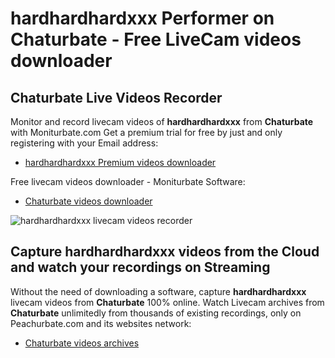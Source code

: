 # hardhardhardxxx Performer on Chaturbate - Free LiveCam videos downloader

## Chaturbate Live Videos Recorder

Monitor and record livecam videos of **hardhardhardxxx** from **Chaturbate** with Moniturbate.com
Get a premium trial for free by just and only registering with your Email address:
* [hardhardhardxxx Premium videos downloader](https://moniturbate.com/request-demo-licence-key.html)

Free livecam videos downloader - Moniturbate Software:
* [Chaturbate videos downloader](https://moniturbate.com/moniturbate-download-software.html)

![hardhardhardxxx livecam videos recorder](https://peachurnet.com/templates/moniturbate-software.png)


## Capture hardhardhardxxx videos from the Cloud and watch your recordings on Streaming

Without the need of downloading a software, capture **hardhardhardxxx** livecam videos from **Chaturbate** 100% online.
Watch Livecam archives from **Chaturbate** unlimitedly from thousands of existing recordings, only on Peachurbate.com and its websites network:
* [Chaturbate videos archives](https://peachurnet.com/)